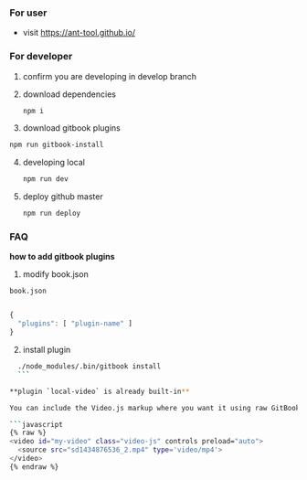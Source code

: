 ### For user

* visit https://ant-tool.github.io/


### For developer


1. confirm you are developing in develop branch

2. download dependencies
	
	```bash
	npm i
	```

3. download gitbook plugins
  
  ```bash
  npm run gitbook-install
  ```

4. developing local

	```bash
	npm run dev
	```

5. deploy github master

	```bash
	npm run deploy
	```

### FAQ 

**how to add gitbook plugins**

1. modify book.json

  `book.json`
  
  ```javascript
  
  {
    "plugins": [ "plugin-name" ]
  }
  
  ```
2. install plugin
  
  ```bash
	./node_modules/.bin/gitbook install
	```
 
**plugin `local-video` is already built-in**

You can include the Video.js markup where you want it using raw GitBook tags

```javascript
{% raw %}
  <video id="my-video" class="video-js" controls preload="auto">
    <source src="sd1434876536_2.mp4" type='video/mp4'>
  </video>
{% endraw %}
```